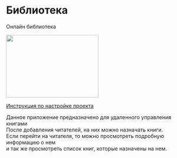 # Библиотека
Онлайн библиотека

<img src="https://archive.prosv.ru/_data/pages/212/1_1.png" width="250" height="170">

[Инструкция по настройке проекта](HELP.md)

Данное приложение предназначено для удаленного управления книгами<br>
После добавления читателей, на них можно назначать книги.<br>
Если перейти на читателя, то можно просмотреть подробную информацию о нем <br>
и так же просмотреть список книг, которые назначены на нем.

